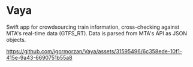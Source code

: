 # Vaya
Swift app for crowdsourcing train information, cross-checking against MTA's real-time data (GTFS_RT). Data is parsed from MTA's API as JSON objects. 

https://github.com/igormorzan/Vaya/assets/31595496/6c358ede-10f1-415e-9a43-6690751b55a8


